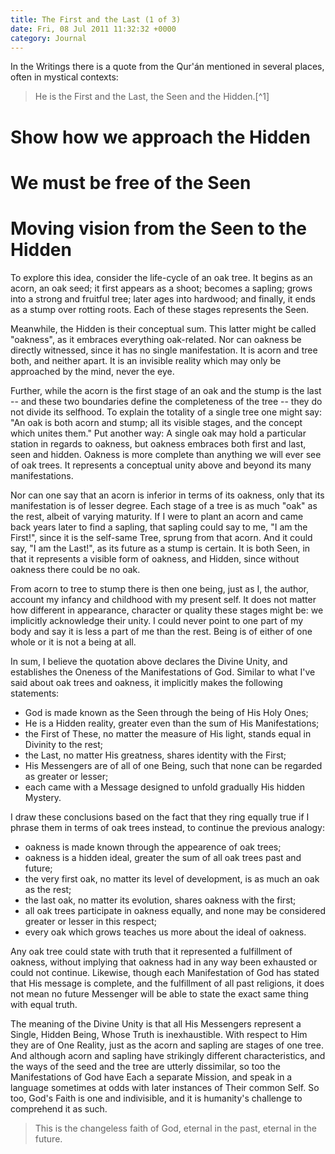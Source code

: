 ```yaml
---
title: The First and the Last (1 of 3)
date: Fri, 08 Jul 2011 11:32:32 +0000
category: Journal
---
```


In the Writings there is a quote from the Qur'án mentioned in several places,
often in mystical contexts:

> He is the First and the Last, the Seen and the Hidden.[^1]

# Show how we approach the Hidden
# We must be free of the Seen
# Moving vision from the Seen to the Hidden

To explore this idea, consider the life-cycle of an oak tree.  It begins as an
acorn, an oak seed; it first appears as a shoot; becomes a sapling; grows into
a strong and fruitful tree; later ages into hardwood; and finally, it ends as
a stump over rotting roots.  Each of these stages represents the Seen.

Meanwhile, the Hidden is their conceptual sum.  This latter might be called
"oakness", as it embraces everything oak-related.  Nor can oakness be directly
witnessed, since it has no single manifestation.  It is acorn and tree both,
and neither apart.  It is an invisible reality which may only be approached by
the mind, never the eye.

Further, while the acorn is the first stage of an oak and the stump is the
last -- and these two boundaries define the completeness of the tree -- they
do not divide its selfhood.  To explain the totality of a single tree one
might say: "An oak is both acorn and stump; all its visible stages, and the
concept which unites them."  Put another way: A single oak may hold a
particular station in regards to oakness, but oakness embraces both first and
last, seen and hidden.  Oakness is more complete than anything we will ever
see of oak trees.  It represents a conceptual unity above and beyond its many
manifestations.

Nor can one say that an acorn is inferior in terms of its oakness, only that
its manifestation is of lesser degree.  Each stage of a tree is as much "oak"
as the rest, albeit of varying maturity.  If I were to plant an acorn and came
back years later to find a sapling, that sapling could say to me, "I am the
First!", since it is the self-same Tree, sprung from that acorn.  And it could
say, "I am the Last!", as its future as a stump is certain.  It is both Seen,
in that it represents a visible form of oakness, and Hidden, since without
oakness there could be no oak.

From acorn to tree to stump there is then one being, just as I, the author,
account my infancy and childhood with my present self.  It does not matter how
different in appearance, character or quality these stages might be: we
implicitly acknowledge their unity.  I could never point to one part of my
body and say it is less a part of me than the rest.  Being is of either of one
whole or it is not a being at all.

In sum, I believe the quotation above declares the Divine Unity, and
establishes the Oneness of the Manifestations of God.  Similar to what I've
said about oak trees and oakness, it implicitly makes the following
statements:

 - God is made known as the Seen through the being of His Holy Ones;
 - He is a Hidden reality, greater even than the sum of His Manifestations;
 - the First of These, no matter the measure of His light, stands equal in
   Divinity to the rest;
 - the Last, no matter His greatness, shares identity with the First;
 - His Messengers are of all of one Being, such that none can be regarded as
   greater or lesser;
 - each came with a Message designed to unfold gradually His hidden Mystery.

I draw these conclusions based on the fact that they ring equally true if I
phrase them in terms of oak trees instead, to continue the previous analogy:

 - oakness is made known through the appearence of oak trees;
 - oakness is a hidden ideal, greater the sum of all oak trees past and
   future;
 - the very first oak, no matter its level of development, is as much an oak
   as the rest;
 - the last oak, no matter its evolution, shares oakness with the first;
 - all oak trees participate in oakness equally, and none may be considered
   greater or lesser in this respect;
 - every oak which grows teaches us more about the ideal of oakness.
 
Any oak tree could state with truth that it represented a fulfillment of
oakness, without implying that oakness had in any way been exhausted or could
not continue.  Likewise, though each Manifestation of God has stated that His
message is complete, and the fulfillment of all past religions, it does not
mean no future Messenger will be able to state the exact same thing with equal
truth.

The meaning of the Divine Unity is that all His Messengers represent a Single,
Hidden Being, Whose Truth is inexhaustible.  With respect to Him they are of
One Reality, just as the acorn and sapling are stages of one tree.  And
although acorn and sapling have strikingly different characteristics, and the
ways of the seed and the tree are utterly dissimilar, so too the
Manifestations of God have Each a separate Mission, and speak in a language
sometimes at odds with later instances of Their common Self.  So too, God's
Faith is one and indivisible, and it is humanity's challenge to comprehend it
as such.

> This is the changeless faith of God, eternal in the past, eternal in the
> future.

